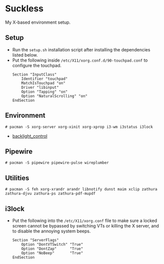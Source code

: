# Suckless

My X-based environment setup.


## Setup

- Run the `setup.sh` installation script after installing the dependencies
  listed below.
- Put the following inside `/etc/X11/xorg.conf.d/90-touchpad.conf` to configure
  the touchpad.
  ```
  Section "InputClass"
      Identifier "touchpad"
      MatchIsTouchpad "on"
      Driver "libinput"
      Option "Tapping" "on"
      Option "NaturalScrolling" "on"
  EndSection
  ```


## Environment

```
# pacman -S xorg-server xorg-xinit xorg-xprop i3-wm i3status i3lock
```
- [backlight_control](https://aur.archlinux.org/packages/backlight_control/)


## Pipewire
```
# pacman -S pipewire pipewire-pulse wireplumber
```


## Utilities

```
# pacman -S feh xorg-xrandr arandr libnotify dunst maim xclip zathura zathura-djvu zathura-ps zathura-pdf-mupdf
```


## i3lock

- Put the following into the `/etc/X11/xorg.conf` file to make sure a locked
  screen cannot be bypassed by switching VTs or killing the X server, and to
  disable the annoying system beeps.
  ```
  Section "ServerFlags"
      Option "DontVTSwitch" "True"
      Option "DontZap"      "True"
      Option "NoBeep"       "True"
  EndSection
  ```
